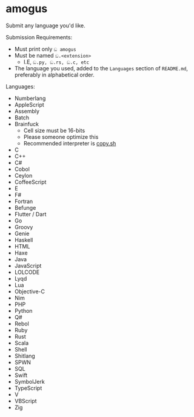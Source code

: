 # amogus
Submit any language you'd like.

Submission Requirements:
- Must print only `ඞ amogus`
- Must be named `ඞ.<extension>`
  - I.E, `ඞ.py, ඞ.rs, ඞ.c, etc`
- The language you used, added to the `Languages` section of `README.md`, preferably in alphabetical order.

Languages:
- Numberlang
- AppleScript
- Assembly
- Batch
- Brainfuck
  - Cell size must be 16-bits
  - Please someone optimize this
  - Recommended interpreter is [copy.sh](https://copy.sh/brainfuck/)
- C
- C++
- C#
- Cobol
- Ceylon
- CoffeeScript
- E
- F#
- Fortran
- Befunge
- Flutter / Dart
- Go
- Groovy
- Genie
- Haskell
- HTML
- Haxe
- Java
- JavaScript
- LOLCODE
- Lyqd
- Lua
- Objective-C
- Nim
- PHP
- Python
- Q#
- Rebol
- Ruby
- Rust
- Scala
- Shell
- Shitlang
- SPWN
- SQL
- Swift
- SymbolJerk
- TypeScript
- V
- VBScript
- Zig